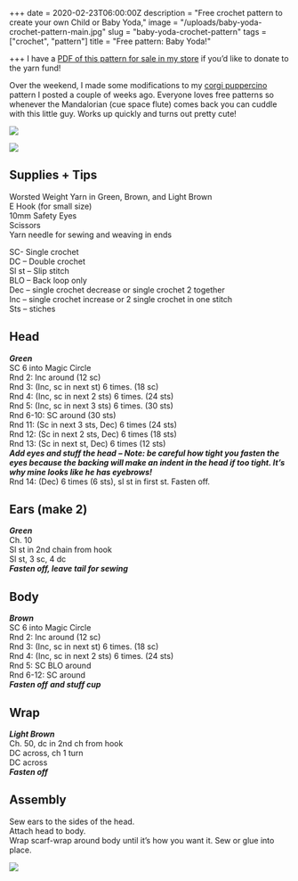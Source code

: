 
+++
date = 2020-02-23T06:00:00Z
description = "Free crochet pattern to create your own Child or Baby Yoda,"
image = "/uploads/baby-yoda-crochet-pattern-main.jpg"
slug = "baby-yoda-crochet-pattern"
tags = ["crochet", "pattern"]
title = "Free pattern: Baby Yoda!"

+++
I have a [PDF of this pattern for sale in my store](https://www.ravelry.com/patterns/library/grogu-the-child-pattern) if you’d like to donate to the yarn fund!

Over the weekend, I made some modifications to my [corgi puppercino](https://craftycody.com/crochet/corgi-free-crochet-pattern/) pattern I posted a couple of weeks ago. Everyone loves free patterns so whenever the Mandalorian (cue space flute) comes back you can cuddle with this little guy. Works up quickly and turns out pretty cute!

![](/uploads/baby-yoda-crochet-outside.jpg)

![](/uploads/baby-yoda-crochet-space.jpg)

## Supplies + Tips

Worsted Weight Yarn in Green, Brown, and Light Brown  
E Hook (for small size)  
10mm Safety Eyes  
Scissors  
Yarn needle for sewing and weaving in ends

SC- Single crochet  
DC – Double crochet  
Sl st – Slip stitch  
BLO – Back loop only  
Dec – single crochet decrease or single crochet 2 together  
Inc – single crochet increase or 2 single crochet in one stitch  
Sts – stiches

## Head

**_Green_**  
SC 6 into Magic Circle  
Rnd 2: Inc around (12 sc)  
Rnd 3: (Inc, sc in next st) 6 times. (18 sc)  
Rnd 4: (Inc, sc in next 2 sts) 6 times. (24 sts)  
Rnd 5: (Inc, sc in next 3 sts) 6 times. (30 sts)  
Rnd 6-10: SC around (30 sts)  
Rnd 11: (Sc in next 3 sts, Dec) 6 times (24 sts)  
Rnd 12: (Sc in next 2 sts, Dec) 6 times (18 sts)  
Rnd 13: (Sc in next st, Dec) 6 times (12 sts)  
**_Add eyes and stuff the head_** **_– Note: be careful how tight you fasten the eyes because the backing will make an indent in the head if too tight. It’s why mine looks like he has eyebrows!_**  
Rnd 14: (Dec) 6 times (6 sts), sl st in first st. Fasten off.

## Ears (make 2)

**_Green_**  
Ch. 10  
Sl st in 2nd chain from hook  
Sl st, 3 sc, 4 dc  
**_Fasten off, leave tail for sewing_**

## Body

**_Brown_**  
SC 6 into Magic Circle  
Rnd 2: Inc around (12 sc)  
Rnd 3: (Inc, sc in next st) 6 times. (18 sc)  
Rnd 4: (Inc, sc in next 2 sts) 6 times. (24 sts)  
Rnd 5: SC BLO around  
Rnd 6-12: SC around  
**_Fasten off_** **_and stuff cup_**

## Wrap

**_Light Brown_**  
Ch. 50, dc in 2nd ch from hook  
DC across, ch 1 turn  
DC across  
**_Fasten off_**

## Assembly

Sew ears to the sides of the head.  
Attach head to body.  
Wrap scarf-wrap around body until it’s how you want it. Sew or glue into place.

![](/uploads/baby-yoda-crochet-pattern-main.jpg)
